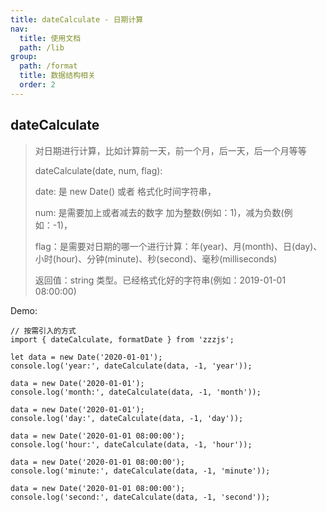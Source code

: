 ```yaml
---
title: dateCalculate - 日期计算
nav:
  title: 使用文档
  path: /lib
group:
  path: /format
  title: 数据结构相关
  order: 2
---
```


## dateCalculate

> 对日期进行计算，比如计算前一天，前一个月，后一天，后一个月等等
>
> dateCalculate(date, num, flag):
>
> date: 是 new Date() 或者 格式化时间字符串，
>
> num: 是需要加上或者减去的数字 加为整数(例如：1)，减为负数(例如：-1)，
>
> flag：是需要对日期的哪一个进行计算：年(year)、月(month)、日(day)、小时(hour)、分钟(minute)、秒(second)、毫秒(milliseconds)
>
> 返回值：string 类型。已经格式化好的字符串(例如：2019-01-01 08:00:00)

Demo:

```tsx | pure
// 按需引入的方式
import { dateCalculate, formatDate } from 'zzzjs';

let data = new Date('2020-01-01');
console.log('year:', dateCalculate(data, -1, 'year'));

data = new Date('2020-01-01');
console.log('month:', dateCalculate(data, -1, 'month'));

data = new Date('2020-01-01');
console.log('day:', dateCalculate(data, -1, 'day'));

data = new Date('2020-01-01 08:00:00');
console.log('hour:', dateCalculate(data, -1, 'hour'));

data = new Date('2020-01-01 08:00:00');
console.log('minute:', dateCalculate(data, -1, 'minute'));

data = new Date('2020-01-01 08:00:00');
console.log('second:', dateCalculate(data, -1, 'second'));
```

